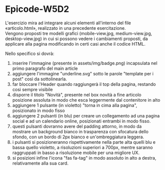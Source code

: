 # Epicode-W5D2
 
L'esercizio mira ad integrare alcuni elementi all'interno del file «articolo.html», realizzato in una
precedente esercitazione. <br>
Vengono proposti tre modelli grafici (mobile-view.jpg, medium-view.jpg, desktop-view.jpg) in cui si possono vedere i cambiamenti proposti, da applicare alla pagina modificando in certi casi anche il codice HTML. <br>

Nello specifico si dovrà: 
<ol>
    <li>inserire l'immagine (presente in assets/img/badge.png) incapsulata nel primo paragrafo del main article</li>
    <li>aggiungere l'immagine "underline.svg" sotto le parole "template per i post" così da sottolinearla.</li>
    <li>far bloccare l'Header quando raggiungerà il top della pagina, restando cosi sempre visibile</li>
    <li>disporre il titolo "Novità", presente nel box novità a fine articolo posizione assoluta in modo che
esca leggermente dal contenitore in alto</li>
    <li>aggiungere 1 pulsante (in violetto) "torna in cima alla pagina", posizionato in modo fisso</li>
    <li>aggiungere 2 pulsanti (in blu) per creare un collegamento ad una pagina social e ad un calendario online,
posizionati entrambi in modo fisso.</li>
    <li>questi pulsanti dovranno avere del padding attorno, in modo da mostrare un background bianco in trasparenza con sfocatura dello sfondo, con un bordo di 2px bianco e un'ombreggiatura leggera.</li>
    <li>i pulsanti si posizioneranno rispettivamente nella parte alta quelli blu e bassa quello violetto, a risoluzioni superiori a 700px, mentre saranno raggruppati in basso a risoluzione mobile per una migliore UX.</li>
    <li>si posizioni infine l'icona "fas fa-tag" in modo assoluto in alto a destra, relativamente alla sua card.</li>
</ol>